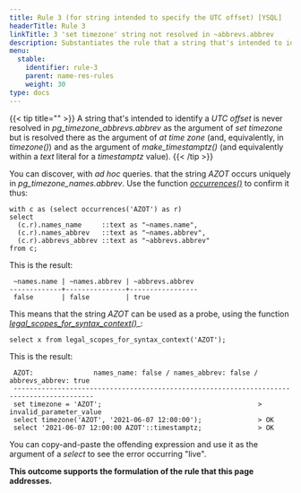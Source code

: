 ```yaml
---
title: Rule 3 (for string intended to specify the UTC offset) [YSQL]
headerTitle: Rule 3
linkTitle: 3 'set timezone' string not resolved in ~abbrevs.abbrev
description: Substantiates the rule that a string that's intended to identify a UTC offset is never resolved in pg_timezone_abbrevs.abbrev as the argument of 'set timezone' but is resolved there as the argument of 'timezone()' and within a 'text' literal for a 'timestamptz' value. [YSQL]
menu:
  stable:
    identifier: rule-3
    parent: name-res-rules
    weight: 30
type: docs
---
```


{{< tip title="" >}}
A string that's intended to identify a _UTC offset_ is never resolved in _pg_timezone_abbrevs.abbrev_ as the argument of _set timezone_ but is resolved there as the argument of _at time zone_ (and, equivalently, in _timezone()_) and as the argument of _make_timestamptz()_ (and equivalently within a _text_ literal for a _timestamptz_ value).
{{< /tip >}}

You can discover, with _ad hoc_ queries. that the string _AZOT_ occurs uniquely in _pg_timezone_names.abbrev_. Use the function [_occurrences()_](../helper-functions/#function-occurrences-string-in-text) to confirm it thus:

```plpgsql
with c as (select occurrences('AZOT') as r)
select
  (c.r).names_name     ::text as "~names.name",
  (c.r).names_abbrev   ::text as "~names.abbrev",
  (c.r).abbrevs_abbrev ::text as "~abbrevs.abbrev"
from c;
```

This is the result:

```output
 ~names.name | ~names.abbrev | ~abbrevs.abbrev
-------------+---------------+-----------------
 false       | false         | true
```

This means that the string _AZOT_ can be used as a probe, using the function [_legal_scopes_for_syntax_context()_](../helper-functions/#function-legal-scopes-for-syntax-context-string-in-text)_:

```plpgsql
select x from legal_scopes_for_syntax_context('AZOT');
```

This is the result:

```output
 AZOT:               names_name: false / names_abbrev: false / abbrevs_abbrev: true
 ------------------------------------------------------------------------------------------
 set timezone = 'AZOT';                                       > invalid_parameter_value
 select timezone('AZOT', '2021-06-07 12:00:00');              > OK
 select '2021-06-07 12:00:00 AZOT'::timestamptz;              > OK
```

You can copy-and-paste the offending expression and use it as the argument of a _select_ to see the error occurring "live".

**This outcome supports the formulation of the rule that this page addresses.**
